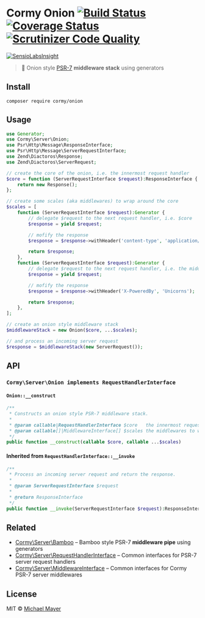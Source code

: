# Cormy Onion [![Build Status](https://travis-ci.org/cormy/onion.svg?branch=master)](https://travis-ci.org/cormy/onion) [![Coverage Status](https://coveralls.io/repos/cormy/onion/badge.svg?branch=master&service=github)](https://coveralls.io/github/cormy/onion?branch=master) [![Scrutinizer Code Quality](https://scrutinizer-ci.com/g/cormy/onion/badges/quality-score.png?b=master)](https://scrutinizer-ci.com/g/cormy/onion/?branch=master)

[![SensioLabsInsight](https://insight.sensiolabs.com/projects/47e283f3-2eaf-4816-b75a-558dd0802bdd/big.png)](https://insight.sensiolabs.com/projects/47e283f3-2eaf-4816-b75a-558dd0802bdd)

> :tulip: Onion style [PSR-7](http://www.php-fig.org/psr/psr-7) **middleware stack** using generators


## Install

```
composer require cormy/onion
```


## Usage

```php
use Generator;
use Cormy\Server\Onion;
use Psr\Http\Message\ResponseInterface;
use Psr\Http\Message\ServerRequestInterface;
use Zend\Diactoros\Response;
use Zend\Diactoros\ServerRequest;

// create the core of the onion, i.e. the innermost request handler
$core = function (ServerRequestInterface $request):ResponseInterface {
    return new Response();
};

// create some scales (aka middlewares) to wrap around the core
$scales = [
    function (ServerRequestInterface $request):Generator {
        // delegate $request to the next request handler, i.e. $core
        $response = yield $request;

        // mofify the response
        $response = $response->withHeader('content-type', 'application/json; charset=utf-8');

        return $response;
    },
    function (ServerRequestInterface $request):Generator {
        // delegate $request to the next request handler, i.e. the middleware right above
        $response = yield $request;

        // mofify the response
        $response = $response->withHeader('X-PoweredBy', 'Unicorns');

        return $response;
    },
];

// create an onion style middleware stack
$middlewareStack = new Onion($core, ...$scales);

// and process an incoming server request
$response = $middlewareStack(new ServerRequest());
```


## API

### `Cormy\Server\Onion implements RequestHandlerInterface`

#### `Onion::__construct`

```php
/**
 * Constructs an onion style PSR-7 middleware stack.
 *
 * @param callable|RequestHandlerInterface $core   the innermost request handler
 * @param callable[]|MiddlewareInterface[] $scales the middlewares to wrap around the core
 */
public function __construct(callable $core, callable ...$scales)
```

#### Inherited from `RequestHandlerInterface::__invoke`

```php
/**
 * Process an incoming server request and return the response.
 *
 * @param ServerRequestInterface $request
 *
 * @return ResponseInterface
 */
public function __invoke(ServerRequestInterface $request):ResponseInterface
```


## Related

* [Cormy\Server\Bamboo](https://github.com/cormy/bamboo) – Bamboo style PSR-7 **middleware pipe** using generators
* [Cormy\Server\RequestHandlerInterface](https://github.com/cormy/server-request-handler) – Common interfaces for PSR-7 server request handlers
* [Cormy\Server\MiddlewareInterface](https://github.com/cormy/server-middleware) – Common interfaces for Cormy PSR-7 server middlewares

## License

MIT © [Michael Mayer](http://schnittstabil.de)
